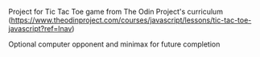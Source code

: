 Project for Tic Tac Toe game from The Odin Project's curriculum (https://www.theodinproject.com/courses/javascript/lessons/tic-tac-toe-javascript?ref=lnav)

Optional computer opponent and minimax for future completion